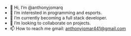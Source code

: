 - 👋 Hi, I’m @anthonyjomarq
- 👀 I’m interested in programming and esports.
- 🌱 I’m currently becoming a full stack developer.
- 💞️ I’m looking to collaborate on projects.
- 📫 How to reach me gmail: anthonyjomar441@gmail.com

<!---
anthonyjomarq/anthonyjomarq is a ✨ special ✨ repository because its `README.md` (this file) appears on your GitHub profile.
You can click the Preview link to take a look at your changes.
--->
